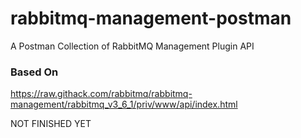 # rabbitmq-management-postman
A Postman Collection of RabbitMQ Management Plugin API

### Based On ###
https://raw.githack.com/rabbitmq/rabbitmq-management/rabbitmq_v3_6_1/priv/www/api/index.html

NOT FINISHED YET

